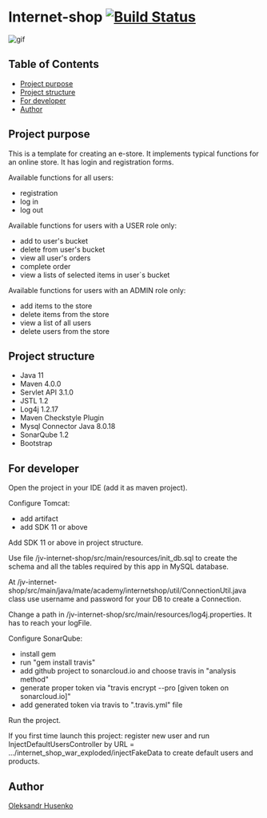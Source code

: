 # Internet-shop [![Build Status](https://travis-ci.com/vztot/internet-shop.svg?branch=master)](https://travis-ci.com/vztot/internet-shop)

![gif](doc/img/sign-in.gif)

## Table of Contents

* [Project purpose](#project-purpose)
* [Project structure](#project-structure)
* [For developer](#for-developer)
* [Author](#author)

## Project purpose

This is a template for creating an e-store. It implements typical functions for an online store. It has login and registration forms.

Available functions for all users:
* registration
* log in
* log out

Available functions for users with a USER role only:
* add to user's bucket
* delete from user's bucket
* view all user's orders
* complete order
* view a lists of selected items in user`s bucket

Available functions for users with an ADMIN role only:
* add items to the store
* delete items from the store
* view a list of all users
* delete users from the store

## Project structure

* Java 11
* Maven 4.0.0
* Servlet API 3.1.0
* JSTL 1.2
* Log4j 1.2.17
* Maven Checkstyle Plugin
* Mysql Connector Java 8.0.18
* SonarQube 1.2
* Bootstrap

## For developer

Open the project in your IDE (add it as maven project).

Configure Tomcat:
* add artifact
* add SDK 11 or above

Add SDK 11 or above in project structure.

Use file /jv-internet-shop/src/main/resources/init_db.sql to create the schema and all the tables required by this app in MySQL database.

At /jv-internet-shop/src/main/java/mate/academy/internetshop/util/ConnectionUtil.java class use username and password for your DB to create a Connection.

Change a path in /jv-internet-shop/src/main/resources/log4j.properties. It has to reach your logFile.

Configure SonarQube:
* install gem
* run "gem install travis"
* add github project to sonarcloud.io and choose travis in "analysis method"
* generate proper token via "travis encrypt --pro [given token on sonarcloud.io]"
* add generated token via travis to ".travis.yml" file

Run the project.

If you first time launch this project: register new user and run InjectDefaultUsersController by URL = .../internet_shop_war_exploded/injectFakeData to create default users and products.

## Author

[Oleksandr Husenko](https://github.com/vztot)
